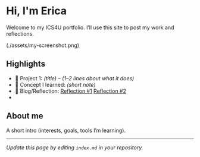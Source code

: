 # Hi, I'm Erica
Welcome to my ICS4U portfolio. I’ll use this site to post my work and reflections.

(./assets/my-screenshot.png)

## Highlights
- 🔧 Project 1: *(title)* – *(1–2 lines about what it does)*
- 🧠 Concept I learned: *(short note)*
- 📝 Blog/Reflection: [Reflection #1](./posts/first_reflection.md) [Reflection #2](./posts/second_reflection.md)
- 

## About me
A short intro (interests, goals, tools I’m learning).

---
*Update this page by editing `index.md` in your repository.*

